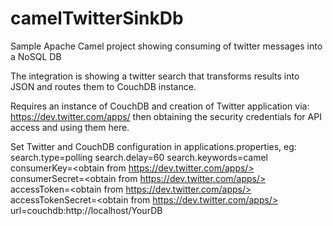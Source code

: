 camelTwitterSinkDb
==================

Sample Apache Camel project showing consuming of twitter messages into a NoSQL DB

The integration is showing a twitter search that transforms results into JSON and 
routes them to CouchDB instance.

Requires an instance of CouchDB and creation of Twitter application via:
https://dev.twitter.com/apps/ then obtaining the security credentials for API access and using them
here.

Set Twitter and CouchDB configuration in applications.properties, eg:
search.type=polling
search.delay=60
search.keywords=camel
consumerKey=<obtain from https://dev.twitter.com/apps/>
consumerSecret=<obtain from https://dev.twitter.com/apps/>
accessToken=<obtain from https://dev.twitter.com/apps/>
accessTokenSecret=<obtain from https://dev.twitter.com/apps/>
url=couchdb:http://localhost/YourDB

